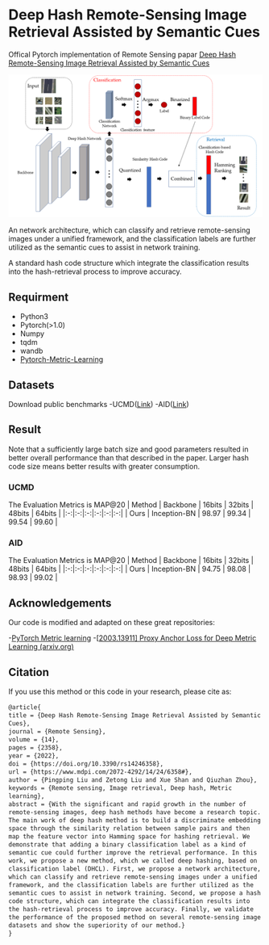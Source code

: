 # Deep Hash Remote-Sensing Image Retrieval Assisted by Semantic Cues

Offical Pytorch implementation of Remote Sensing papar [Deep Hash Remote-Sensing Image Retrieval Assisted by Semantic Cues](https://doi.org/10.3390/rs14246358)

![image](https://github.com/Liuzt1999/DHCL/blob/main/material/GA.png)

An network architecture, which can classify and retrieve remote-sensing images under a unified framework, and the classification labels are further utilized as the semantic cues to assist in network training.

A standard hash code structure which integrate the classification results into the hash-retrieval process to improve accuracy.

## Requirment

- Python3
- Pytorch(>1.0)
- Numpy
- tqdm
- wandb
- [Pytorch-Metric-Learning](https://github.com/KevinMusgrave/pytorch-metric-learning)

## Datasets
Download public benchmarks
-UCMD([Link](http://weegee.vision.ucmerced.edu/datasets/landuse.html))
-AID([Link](https://pan.baidu.com/s/1mifOBv6#list/path=%2F))

## Result

Note that a sufficiently large batch size and good parameters resulted in better overall performance than that described in the paper.
Larger hash code size means better results with greater consumption.

### UCMD
The Evaluation Metrics is MAP@20
| Method | Backbone | 16bits | 32bits | 48bits | 64bits |
|:-:|:-:|:-:|:-:|:-:|:-:|
| Ours | Inception-BN | 98.97 | 99.34 | 99.54 | 99.60 |

### AID
The Evaluation Metrics is MAP@20
| Method | Backbone | 16bits | 32bits | 48bits | 64bits |
|:-:|:-:|:-:|:-:|:-:|:-:|
| Ours | Inception-BN | 94.75 | 98.08 | 98.93 | 99.02 |

## Acknowledgements

Our code is modified and adapted on these great repositories:

-[PyTorch Metric learning](https://github.com/KevinMusgrave/pytorch-metric-learning)
-[[2003.13911\] Proxy Anchor Loss for Deep Metric Learning (arxiv.org)](https://arxiv.org/abs/2003.13911)

## Citation

If you use this method or this code in your research, please cite as:

    @article{
    title = {Deep Hash Remote-Sensing Image Retrieval Assisted by Semantic Cues},
    journal = {Remote Sensing},
    volume = {14},
    pages = {2358},
    year = {2022},
    doi = {https://doi.org/10.3390/rs14246358},
    url = {https://www.mdpi.com/2072-4292/14/24/6358#},
    author = {Pingping Liu and Zetong Liu and Xue Shan and Qiuzhan Zhou},
    keywords = {Remote sensing, Image retrieval, Deep hash, Metric learning},
    abstract = {With the significant and rapid growth in the number of remote-sensing images, deep hash methods have become a research topic. The main work of deep hash method is to build a discriminate embedding space through the similarity relation between sample pairs and then map the feature vector into Hamming space for hashing retrieval. We demonstrate that adding a binary classification label as a kind of semantic cue could further improve the retrieval performance. In this work, we propose a new method, which we called deep hashing, based on classification label (DHCL). First, we propose a network architecture, which can classify and retrieve remote-sensing images under a unified framework, and the classification labels are further utilized as the semantic cues to assist in network training. Second, we propose a hash code structure, which can integrate the classification results into the hash-retrieval process to improve accuracy. Finally, we validate the performance of the proposed method on several remote-sensing image datasets and show the superiority of our method.}
    }

